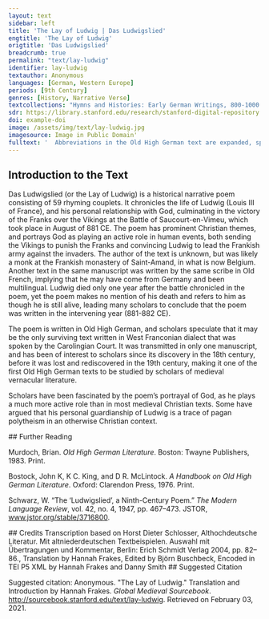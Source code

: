 ```yaml
---
layout: text
sidebar: left
title: 'The Lay of Ludwig | Das Ludwigslied'
engtitle: 'The Lay of Ludwig'
origtitle: 'Das Ludwigslied'
breadcrumb: true
permalink: "text/lay-ludwig"
identifier: lay-ludwig
textauthor: Anonymous
languages: [German, Western Europe]
periods: [9th Century]
genres: [History, Narrative Verse]
textcollections: "Hymns and Histories: Early German Writings, 800-1000 CE"
sdr: https://library.stanford.edu/research/stanford-digital-repository 
doi: example-doi 
image: /assets/img/text/lay-ludwig.jpg
imagesource: Image in Public Domain'
fulltext: '  Abbreviations in the Old High German text are expanded, spelling and punctuation otherwise follow the manuscript. Das Ludwigslied The Lay of Ludwig Einan kuning uueiz ih, Heizsit her Hluduig, I know a king, Ludwig is his name, Ther gerno gode thionot: Ih uueiz her imos lonot. who gladly serves God: I know that he will reward him for this. Kind uuarth her faterlos, Thes uuarth imo sar buoz: He lost his father when he was a child but soon was compensated for it: Holoda Inan truhtin, Magaczogo uuarth her sin. The Lord himself adopted him and became his guardian. Gab her imo dugidi, Fronisc githigini, He gave Ludwig virtues, a royal entourage, Stuol hier in Urankon. So bruche her es lango! the throne here in Francia. May he enjoy these gifts for a long time! Thaz gideilder thanne Sar mit karlemanne, He soon shared all this with Karlmann, Bruoder sinemo. Thia czala uuunniono. his brother, the sum of pleasures. So thaz uuarth al gendiot, Koron uuolda sin god, After this was done, God wanted to test him [to see] Ob her arbeidi So iung tholon mahti. If he, who was still so young, could endure hardship. Lietz her heidine man Ober seo lidan, He let heathens come from across the sea, Thiot Urankono Manon sundiono. To admonish the Franks for their sins. Sume sar uerlorane Uuurdun sum erkorane. Some were lost immediately, others were chosen for eternal salvation. Haranskara tholota Ther er misselebeta. Severe punishments now were endured by those who earlier on had lived sinfully. Ther ther thanne thiob uuas, Ind er thanana ginas, Who previously had been a thief and had survived, now began to fast: Nam sina uaston. Sidh uuarth her guot man. Thus he saved himself and became a good man. Sum uuas luginari, Sum skachari, One man was a liar, the other a bandit, Sum fol loses, Ind er gibuozta sih thes. The third lived without any control, and he did penance for it. Kuning uuas eruirrit, thaz richi al girrit, The king was far away, the realm was beset by troubles, Uuas erbolgan Krist: Leidhor thes ingald iz! Christ was full of wrath: woe, it [i.e. the realm] had to atone for it! Thoh erbarmedes got, Uuisser alla thia not, But God was also full of mercy. He knew of all the danger, Hiez her Hluduigan. Tharot sar ritan: And so he commanded Ludwig to ride there immediately: “Hluduig, kuning min, Hilph minan liutin! “Ludwig, my king, help my people! Heigun sa Northman Harto bi-duuungan.” The Northmen have subdued them viciously!” Northman can be translated as normans or northmen, but in this case it is a reference to the vikings (who came from the north) Thanne sprah Hluduig: “Herro, so duon ih, Ludwig then replied: “Lord, Dot ni rette mir iz, Al thaz du gibiudist.” if death does not hinder me, I will do all that you command.” Tho nam her godes urlub, Huob her gundfanon uf, He obtained permission from God, he raised the war banner, Reit her thara in Urankon Ingagan Northmannon. and rode out to Frankia against the Northmen. Gode thancodun, The sin beidodun, Those who had waited for him thanked God. Quadhun al: “fro min, So lango beidon uuir thin.” All said: “Lord, we have waited so long for you!” Thanne sprah luto Hluduig ther guoto: But in a loud voice the noble Ludwig said: “Trostet hiu, gisellion, Mine notstallon! “Compose yourself, my friends and companions in arms! Hera santa mih god Ioh mir selbo gibod, God sent me and commanded me himself to fight here if it would help you Ob hiu rat thuhti, Thaz ih hier geuuhti. and not to spare myself till I have saved you. Mih selbon ni sparoti. Un-c ih hiu gi-neriti . and not to spare myself till I have saved you. Nu uuillih, thaz mir uolgon Alle godes holdon. Now it is my wish that all of you who stand in God’s grace shall follow me. Giskerit ist thiu hieruuist So lango so uuili krist. Our earthly existence is measured according to the will of holy Christ. Uuili her unsa hinauarth, Thero habet her giuualt. If he wants our death, he has that power. So uuer so hier in ellian, Giduot godes uuillion, I will reward whoever bravely fulfills God’s will, Quimit her gisund uz, Ih gilonon imoz, Should they survive the battle. But if they fall in battle, Bilibit her thar inne, Sinemo kunnie.” I shall give the reward to their relatives.” Tho nam her skild indi sper, Ellianlicho reit her With this he took up shield and spear. Uuolder uuar errahchon Sinan uuidarsahchon. He rode bravely ahead of everyone: he wanted to get a good look at his enemies. Tho ni uuas iz burolang, Fand her thia Northman. After a short time he came across the northmen. Gode lob sageda, Her sihit thes her gereda. He praised God, now he shall see what he had desired! Ther kuning reit kuono, Sang lioth frono, The King bravely burst forth, a pious song on his lips, Ioh alle saman sungun: “Kyrrieleison.” and his men all together joined in singing “Kyrie Eleison”. Sang uuas gisungan, Uuig uuas bigunnan. The song was sung, the battle was begun. Bluot skein In uuangon, Spilodun ther urankon. The blood shone in their cheeks, the Franks chased [the enemy]. Thar uaht thegeno gelih, Nichein soso Hluduig: Every warrior fought, but non like Ludwig, snel indi kuoni, thaz uuas imo gekunni. so skillful and so bold: he was born for this. Suman thuruhskluog her, Suman thuruhstah her. He smote one, he stabbed another. Her skancta cehanton Sinan fianton Without rest he poured out bitter drink to his enemies. Bitteres lides. So uue hin hio thes libes. Woe forever to their lives! Gilobot si thiu godes kraft: Hluduig uuarth sigihaft; God Almighty be praised: Ludwig was victorious. Ioh allen heiligon thanc! Sin uuarth ther sigikamf. Thanks be also to all saints! His fight led to victory. Uuolar abur Hluduig, Kuning uuigsalig! But hail to Ludwig, our king who is full of good fortune in battle! So garo soser hio uuas, So uuar soses thurft uuas. He was always where his help was needed. Gihalde inan thruhtin Bi sinan ergrehtin. May God the Lord always keep him in his grace! '
---
```

## Introduction to the Text 
<p>Das Ludwigslied (or the Lay of Ludwig) is a historical narrative poem consisting of 59 rhyming couplets. It chronicles the life of Ludwig (Louis III of France), and his personal relationship with God, culminating in the victory of the Franks over the Vikings at the Battle of Saucourt-en-Vimeu, which took place in August of 881 CE. The poem has prominent Christian themes, and portrays God as playing an active role in human events, both sending the Vikings to punish the Franks and convincing Ludwig to lead the Frankish army against the invaders. The author of the text is unknown, but was likely a monk at the Frankish monastery of Saint-Amand, in what is now Belgium. Another text in the same manuscript was written by the same scribe in Old French, implying that he may have come from Germany and been multilingual. Ludwig died only one year after the battle chronicled in the poem, yet the poem makes no mention of his death and refers to him as though he is still alive, leading many scholars to conclude that the poem was written in the intervening year (881-882 CE).</p> <p>The poem is written in Old High German, and scholars speculate that it may be the only surviving text written in West Franconian dialect that was spoken by the Carolingian Court. It was transmitted in only one manuscript, and has been of interest to scholars since its discovery in the 18th century, before it was lost and rediscovered in the 19th century, making it one of the first Old High German texts to be studied by scholars of medieval vernacular literature.</p> <p>Scholars have been fascinated by the poem’s portrayal of God, as he plays a much more active role than in most medieval Christian texts. Some have argued that his personal guardianship of Ludwig is a trace of pagan polytheism in an otherwise Christian context.</p>
## Further Reading 
<p>Murdoch, Brian. <em>Old High German Literature</em>. Boston: Twayne Publishers, 1983. Print.</p> <p>Bostock, John K, K C. King, and D R. McLintock. <em>A Handbook on Old High German Literature</em>. Oxford: Clarendon Press, 1976. Print.</p> <p>Schwarz, W. “The ‘Ludwigslied’, a Ninth-Century Poem.” <em>The Modern Language Review</em>, vol. 42, no. 4, 1947, pp. 467–473. JSTOR, <a href="http://www.jstor.org/stable/3716800">www.jstor.org/stable/3716800</a>.</p>
## Credits
Transcription based on Horst Dieter Schlosser, Althochdeutsche Literatur. Mit altniederdeutschen Textbeispielen. Auswahl mit Übertragungen und Kommentar, Berlin: Erich Schmidt Verlag 2004, pp. 82–86., 
Translation by Hannah Frakes, Edited by Björn Buschbeck, 
Encoded in TEI P5 XML by Hannah Frakes and Danny Smith
## Suggested Citation
<p>Suggested citation: Anonymous.  "The Lay of Ludwig." Translation and Introduction by Hannah Frakes. <em>Global Medieval Sourcebook</em>. <a href="http://sourcebook.stanford.edu/text/lay-ludwig">http://sourcebook.stanford.edu/text/lay-ludwig</a>. Retrieved on February 03, 2021.</p>